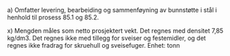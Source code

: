 a) Omfatter levering, bearbeiding og sammenføyning av bunnstøtte i stål i henhold til prosess 85.1 og 85.2.

x) Mengden måles som netto prosjektert vekt. Det regnes med densitet 7,85 kg/dm3. Det regnes ikke med tillegg for sveiser og festemidler, og det regnes ikke fradrag for skruehull og sveisefuger. Enhet: tonn

